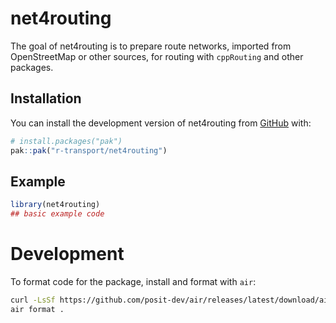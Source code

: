 
<!-- README.md is generated from README.Rmd. Please edit that file -->

# net4routing

<!-- badges: start -->

<!-- badges: end -->

The goal of net4routing is to prepare route networks, imported from
OpenStreetMap or other sources, for routing with `cppRouting` and other
packages.

## Installation

You can install the development version of net4routing from
[GitHub](https://github.com/) with:

``` r
# install.packages("pak")
pak::pak("r-transport/net4routing")
```

## Example

``` r
library(net4routing)
## basic example code
```

# Development

To format code for the package, install and format with `air`:

``` sh
curl -LsSf https://github.com/posit-dev/air/releases/latest/download/air-installer.sh | sh
air format .
```
